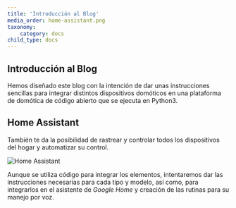 ```yaml
---
title: 'Introducción al Blog'
media_order: home-assistant.png
taxonomy:
    category: docs
child_type: docs
---
```


## Introducción al Blog
Hemos diseñado este blog con la intención de dar unas instrucciones sencillas
para integrar distintos dispositivos domóticos en una plataforma de domótica
de código abierto que se ejecuta en Python3.

## Home Assistant

También te da la posibilidad de rastrear y controlar todos los dispositivos del hogar y automatizar su control.

![Home Assistant](home-assistant.png)

Aunque se utiliza código para integrar los elementos, intentaremos dar las instrucciones necesarias para cada tipo y modelo, así como, para integrarlos en el asistente de _Google Home_ y creación de las rutinas para su manejo por voz. 
